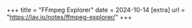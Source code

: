 +++
title = "FFmpeg Explorer"
date = 2024-10-14
[extra]
url = "https://lav.io/notes/ffmpeg-explorer/"
+++
